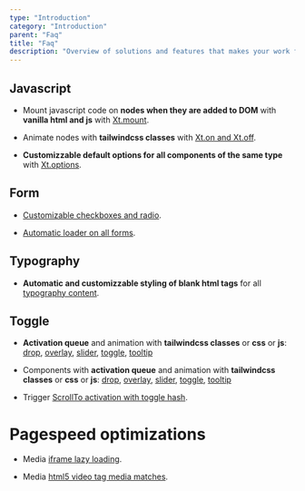 ```yaml
---
type: "Introduction"
category: "Introduction"
parent: "Faq"
title: "Faq"
description: "Overview of solutions and features that makes your work faster and better."
---
```


## Javascript

- Mount javascript code on **nodes when they are added to DOM** with **vanilla html and js** with [Xt.mount](/components/javascript#xt-mount).

- Animate nodes with **tailwindcss classes** with [Xt.on and Xt.off](/components/javascript#xt-on-and-xt-off).

- **Customizzable default options for all components of the same type** with [Xt.options](/components/javascript#xt-options).

## Form

- [Customizable checkboxes and radio](components/form/content#checks-custom).

- [Automatic loader on all forms](/components/form/addon#loader).

## Typography

- **Automatic and customizzable styling of blank html tags** for all [typography content](components/typography/content).

## Toggle

- **Activation queue** and animation with **tailwindcss classes** or **css** or **js**: [drop](/components/drop/animation), [overlay](/components/overlay/animation), [slider](/components/slider/animation), [toggle](/components/toggle/animation), [tooltip](/components/tooltip/animation)

- Components with **activation queue** and animation with **tailwindcss classes** or **css** or **js**: [drop](/components/drop/animation), [overlay](/components/overlay/animation), [slider](/components/slider/animation), [toggle](/components/toggle/animation), [tooltip](/components/tooltip/animation)

- Trigger [ScrollTo activation with toggle hash](/components/scroll-to#toggle).

# Pagespeed optimizations

- Media [iframe lazy loading](/components/media/addon#iframe-lazy).

- Media [html5 video tag media matches](/components/media/addon#video-matches).
